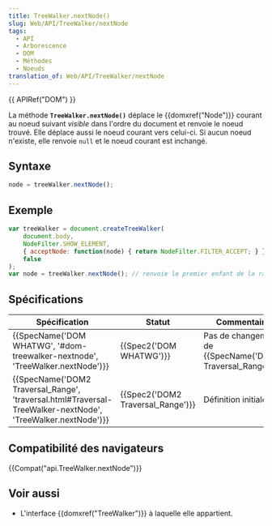 ```yaml
---
title: TreeWalker.nextNode()
slug: Web/API/TreeWalker/nextNode
tags:
  - API
  - Arborescence
  - DOM
  - Méthodes
  - Noeuds
translation_of: Web/API/TreeWalker/nextNode
---
```

{{ APIRef("DOM") }}

La méthode **`TreeWalker.nextNode()`** déplace le {{domxref("Node")}} courant au noeud suivant _visible_ dans l'ordre du document et renvoie le noeud trouvé. Elle déplace aussi le noeud courant vers celui-ci. Si aucun noeud n'existe, elle renvoie `null` et le noeud courant est inchangé.

## Syntaxe

```js
node = treeWalker.nextNode();
```

## Exemple

```js
var treeWalker = document.createTreeWalker(
    document.body,
    NodeFilter.SHOW_ELEMENT,
    { acceptNode: function(node) { return NodeFilter.FILTER_ACCEPT; } },
    false
);
var node = treeWalker.nextNode(); // renvoie le premier enfant de la racine, car il s'agit du noeud suivant dans l'ordre du document
```

## Spécifications

| Spécification                                                                                                                                    | Statut                                       | Commentaire                                                           |
| ------------------------------------------------------------------------------------------------------------------------------------------------ | -------------------------------------------- | --------------------------------------------------------------------- |
| {{SpecName('DOM WHATWG', '#dom-treewalker-nextnode', 'TreeWalker.nextNode')}}                                         | {{Spec2('DOM WHATWG')}}             | Pas de changement de {{SpecName('DOM2 Traversal_Range')}} |
| {{SpecName('DOM2 Traversal_Range', 'traversal.html#Traversal-TreeWalker-nextNode', 'TreeWalker.nextNode')}} | {{Spec2('DOM2 Traversal_Range')}} | Définition initiale.                                                  |

## Compatibilité des navigateurs

{{Compat("api.TreeWalker.nextNode")}}

## Voir aussi

- L'interface {{domxref("TreeWalker")}} à laquelle elle appartient.
